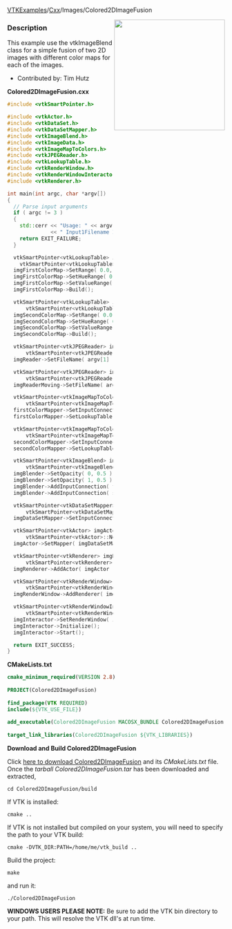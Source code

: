 [VTKExamples](Home)/[Cxx](Cxx)/Images/Colored2DImageFusion

<img align="right" src="https://github.com/lorensen/VTKExamples/raw/master/Testing/Baseline/Images/TestColored2DImageFusion.png" width="256" />

### Description
This example use the vtkImageBlend class for a simple fusion of two 2D images with different color maps for each of the images.

* Contributed by: Tim Hutz

**Colored2DImageFusion.cxx**
```c++
#include <vtkSmartPointer.h>

#include <vtkActor.h>
#include <vtkDataSet.h>
#include <vtkDataSetMapper.h>
#include <vtkImageBlend.h>
#include <vtkImageData.h>
#include <vtkImageMapToColors.h>
#include <vtkJPEGReader.h>
#include <vtkLookupTable.h>
#include <vtkRenderWindow.h>
#include <vtkRenderWindowInteractor.h>
#include <vtkRenderer.h>

int main(int argc, char *argv[])
{
  // Parse input arguments
  if ( argc != 3 )
  {
    std::cerr << "Usage: " << argv[0]
              << " Input1Filename Input2Filename" << std::endl;
    return EXIT_FAILURE;
  }

  vtkSmartPointer<vtkLookupTable> imgFirstColorMap =
    vtkSmartPointer<vtkLookupTable>::New(); // hot color map
  imgFirstColorMap->SetRange( 0.0, 255.0 );
  imgFirstColorMap->SetHueRange( 0.0, 0.1 );
  imgFirstColorMap->SetValueRange( 0.4, 0.8 );
  imgFirstColorMap->Build();

  vtkSmartPointer<vtkLookupTable> imgSecondColorMap =
      vtkSmartPointer<vtkLookupTable>::New(); // cold color map
  imgSecondColorMap->SetRange( 0.0, 255.0 );
  imgSecondColorMap->SetHueRange( 0.67, 0.68 );
  imgSecondColorMap->SetValueRange( 0.4, 0.8 );
  imgSecondColorMap->Build();

  vtkSmartPointer<vtkJPEGReader> imgReader =
      vtkSmartPointer<vtkJPEGReader>::New();
  imgReader->SetFileName( argv[1] );

  vtkSmartPointer<vtkJPEGReader> imgReaderMoving =
      vtkSmartPointer<vtkJPEGReader>::New();
  imgReaderMoving->SetFileName( argv[2] );

  vtkSmartPointer<vtkImageMapToColors> firstColorMapper =
      vtkSmartPointer<vtkImageMapToColors>::New();
  firstColorMapper->SetInputConnection( imgReader->GetOutputPort() );
  firstColorMapper->SetLookupTable( imgFirstColorMap );

  vtkSmartPointer<vtkImageMapToColors> secondColorMapper =
      vtkSmartPointer<vtkImageMapToColors>::New();
  secondColorMapper->SetInputConnection( imgReaderMoving->GetOutputPort() );
  secondColorMapper->SetLookupTable( imgSecondColorMap );

  vtkSmartPointer<vtkImageBlend> imgBlender =
      vtkSmartPointer<vtkImageBlend>::New();
  imgBlender->SetOpacity( 0, 0.5 );
  imgBlender->SetOpacity( 1, 0.5 );
  imgBlender->AddInputConnection( firstColorMapper->GetOutputPort() );
  imgBlender->AddInputConnection( secondColorMapper->GetOutputPort() );

  vtkSmartPointer<vtkDataSetMapper> imgDataSetMapper =
      vtkSmartPointer<vtkDataSetMapper>::New();
  imgDataSetMapper->SetInputConnection(imgBlender->GetOutputPort());

  vtkSmartPointer<vtkActor> imgActor =
      vtkSmartPointer<vtkActor>::New();
  imgActor->SetMapper( imgDataSetMapper );

  vtkSmartPointer<vtkRenderer> imgRenderer =
      vtkSmartPointer<vtkRenderer>::New();
  imgRenderer->AddActor( imgActor );

  vtkSmartPointer<vtkRenderWindow> imgRenderWindow =
      vtkSmartPointer<vtkRenderWindow>::New();
  imgRenderWindow->AddRenderer( imgRenderer );

  vtkSmartPointer<vtkRenderWindowInteractor> imgInteractor =
      vtkSmartPointer<vtkRenderWindowInteractor>::New();
  imgInteractor->SetRenderWindow( imgRenderWindow );
  imgInteractor->Initialize();
  imgInteractor->Start();

  return EXIT_SUCCESS;
}
```
**CMakeLists.txt**
```cmake
cmake_minimum_required(VERSION 2.8)
 
PROJECT(Colored2DImageFusion)
 
find_package(VTK REQUIRED)
include(${VTK_USE_FILE})
 
add_executable(Colored2DImageFusion MACOSX_BUNDLE Colored2DImageFusion.cxx)
 
target_link_libraries(Colored2DImageFusion ${VTK_LIBRARIES})
```

**Download and Build Colored2DImageFusion**

Click [here to download Colored2DImageFusion](https://github.com/lorensen/VTKWikiExamplesTarballs/raw/master/Colored2DImageFusion.tar) and its *CMakeLists.txt* file.
Once the *tarball Colored2DImageFusion.tar* has been downloaded and extracted,
```
cd Colored2DImageFusion/build 
```
If VTK is installed:
```
cmake ..
```
If VTK is not installed but compiled on your system, you will need to specify the path to your VTK build:
```
cmake -DVTK_DIR:PATH=/home/me/vtk_build ..
```
Build the project:
```
make
```
and run it:
```
./Colored2DImageFusion
```
**WINDOWS USERS PLEASE NOTE:** Be sure to add the VTK bin directory to your path. This will resolve the VTK dll's at run time.

